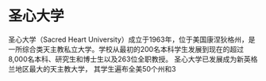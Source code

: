 # 圣心大学

圣心大学（Sacred Heart University）成立于1963年，位于美国康涅狄格州，是一所综合类天主教私立大学。学校从最初的200名本科学生发展到现在的超过8,000名本科、研究生和博士生以及263位全职教授。 圣心大学已发展成为新英格兰地区最大的天主教大学， 其学生遍布全美50个州和3